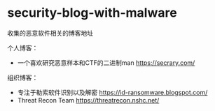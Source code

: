 # security-blog-with-malware
收集的恶意软件相关的博客地址

个人博客：
-   一个喜欢研究恶意样本和CTF的二进制man https://secrary.com/

组织博客：
-   专注于勒索软件识别以及解密 https://id-ransomware.blogspot.com/
-   Threat Recon Team https://threatrecon.nshc.net/